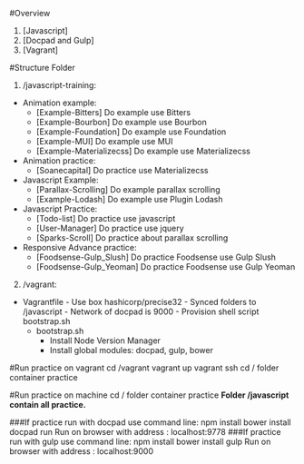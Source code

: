 #Overview
1. [Javascript]
2. [Docpad and Gulp]
3. [Vagrant]

#Structure Folder
1. /javascript-training:
  * Animation example:
      * [Example-Bitters] Do example use Bitters
      * [Example-Bourbon] Do example use Bourbon
      * [Example-Foundation] Do example use Foundation
      * [Example-MUI] Do example use MUI
      * [Example-Materializecss] Do example use Materializecss
  * Animation practice:
      * [Soanecapital] Do practice use Materializecss
  * Javascript Example:
      * [Parallax-Scrolling] Do example parallax scrolling
      * [Example-Lodash] Do example use Plugin Lodash
  * Javascript Practice:
      * [Todo-list] Do practice use javascript
      * [User-Manager] Do practice use jquery
      * [Sparks-Scroll] Do practice about parallax scrolling
  * Responsive Advance practice:
      * [Foodsense-Gulp_Slush] Do practice Foodsense use Gulp Slush  
      * [Foodsense-Gulp_Yeoman] Do practice Foodsense use Gulp Yeoman
2. /vagrant:
 * Vagrantfile
        - Use box hashicorp/precise32
        - Synced folders to /javascript
        - Network of docpad is 9000
        - Provision shell script bootstrap.sh
    * bootstrap.sh
        * Install Node Version Manager
        * Install global modules: docpad, gulp, bower
  
#Run practice on vagrant
    cd /vagrant
    vagrant up
    vagrant ssh
    cd / folder container practice

#Run practice on machine
    cd / folder container practice
**Folder /javascript contain all practice.**

###If practice run with docpad use command line:
    npm install
    bower install
    docpad run
    Run on browser with address : localhost:9778
###If practice run with gulp use command line:
    npm install
    bower install
    gulp
    Run on browser with address : localhost:9000
